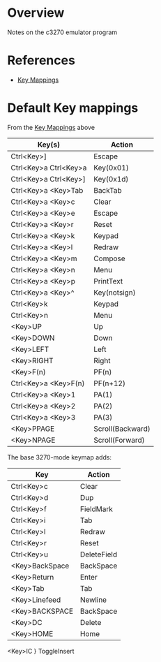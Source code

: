 # Overview

Notes on the c3270 emulator program

# References

* [Key Mappings](http://x3270.bgp.nu/Unix/c3270-man.html#Keymaps)

# Default Key mappings

From the [Key Mappings](http://x3270.bgp.nu/Unix/c3270-man.html#Keymaps) above

Key(s)            	  | Action
----------------------|----------------   
Ctrl\<Key\>]	          | Escape
Ctrl\<Key\>a Ctrl\<Key\>a | Key(0x01)
Ctrl\<Key\>a Ctrl\<Key\>] |Key(0x1d)
Ctrl\<Key\>a \<Key\>Tab   | BackTab
Ctrl\<Key\>a \<Key\>c	    | Clear
Ctrl\<Key\>a \<Key\>e	    | Escape
Ctrl\<Key\>a \<Key\>r	    | Reset
Ctrl\<Key\>a \<Key\>k	    | Keypad
Ctrl\<Key\>a \<Key\>l	    | Redraw
Ctrl\<Key\>a \<Key\>m	    | Compose
Ctrl\<Key\>a \<Key\>n	    | Menu
Ctrl\<Key\>a \<Key\>p	    | PrintText
Ctrl\<Key\>a \<Key\>^	    | Key(notsign)
Ctrl\<Key\>k	          | Keypad
Ctrl\<Key\>n	          | Menu
\<Key\>UP	              | Up
\<Key\>DOWN	            | Down
\<Key\>LEFT	            | Left
\<Key\>RIGHT	          | Right
\<Key\>F(n)	            | PF(n)
Ctrl\<Key\>a \<Key\>F(n)  | PF(n+12)
Ctrl\<Key\>a \<Key\>1	    | PA(1)
Ctrl\<Key\>a \<Key\>2	    | PA(2)
Ctrl\<Key\>a \<Key\>3	    | PA(3)
\<Key\>PPAGE	          | Scroll(Backward)
\<Key\>NPAGE	          | Scroll(Forward)

The base 3270-mode keymap adds:

Key	           | Action
---------------| --------------------
Ctrl\<Key\>c	   | Clear
Ctrl\<Key\>d	   | Dup
Ctrl\<Key\>f	   | FieldMark
Ctrl\<Key\>i	   | Tab
Ctrl\<Key\>l	   | Redraw
Ctrl\<Key\>r	   | Reset
Ctrl\<Key\>u	   | DeleteField
\<Key\>BackSpace | BackSpace
\<Key\>Return	   |Enter
\<Key\>Tab	     | Tab
\<Key\>Linefeed  | Newline
\<Key\>BACKSPACE | BackSpace
\<Key\>DC        | Delete
\<Key\>HOME      |Home
\<Key\>IC        } ToggleInsert

